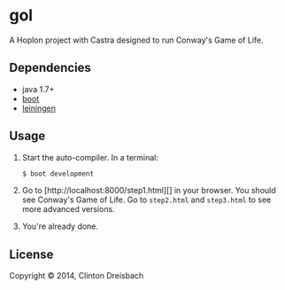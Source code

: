 # gol

A Hoplon project with Castra designed to run Conway's Game of Life.

## Dependencies

- java 1.7+
- [boot][1]
- [leiningen][2]

## Usage

1. Start the auto-compiler. In a terminal:

    ```bash
    $ boot development
    ```

2. Go to [http://localhost:8000/step1.html][] in your browser. You should see Conway's Game of Life. Go to `step2.html` and `step3.html` to see more advanced versions.

3. You're already done.

## License

Copyright © 2014, Clinton Dreisbach

[1]: https://github.com/tailrecursion/boot
[2]: https://github.com/technomancy/leiningen
